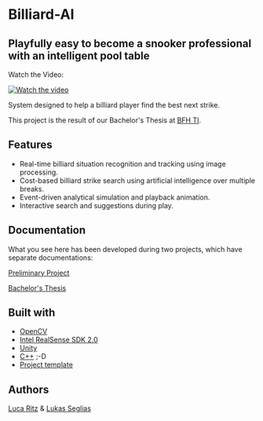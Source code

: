 # Billiard-AI
## Playfully easy to become a snooker professional with an intelligent pool table

Watch the Video:

[![Watch the video](https://img.youtube.com/vi/Ls97XjdA_ZM/hqdefault.jpg)](https://youtu.be/Ls97XjdA_ZM)

System designed to help a billiard player find the best next strike.

This project is the result of our Bachelor's Thesis at [BFH TI](https://www.bfh.ch/ti/en/).

## Features
- Real-time billiard situation recognition and tracking using image processing.
- Cost-based billiard strike search using artificial intelligence over multiple breaks.
- Event-driven analytical simulation and playback animation.
- Interactive search and suggestions during play.

## Documentation
What you see here has been developed during two projects, which have separate documentations:

[Preliminary Project](doc/project_2/de/document.pdf)

[Bachelor's Thesis](doc/bachelor_thesis/de/document.pdf)

## Built with

- [OpenCV](https://opencv.org/)
- [Intel RealSense SDK 2.0](https://www.intelrealsense.com/sdk-2/)
- [Unity](https://unity.com/)
- [C++](https://de.wikipedia.org/wiki/Bjarne_Stroustrup#/media/Datei:BjarneStroustrup.jpg) ;-D
- [Project template](https://github.com/LucaRitz/cpp_template_cgcp)

## Authors
[Luca Ritz](https://github.com/LucaRitz) & [Lukas Seglias](https://github.com/LukasSeglias)
